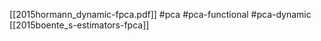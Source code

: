 [[2015hormann_dynamic-fpca.pdf]]
#pca #pca-functional #pca-dynamic
[[2015boente_s-estimators-fpca]]

